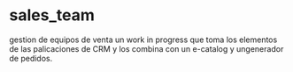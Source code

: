 # sales_team
gestion de equipos de venta
un work in progress que toma los elementos de las palicaciones de CRM y los combina con un e-catalog y ungenerador de pedidos. 
